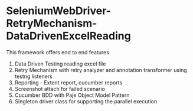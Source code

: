 # SeleniumWebDriver-RetryMechanism-DataDrivenExcelReading

This framework offers end to end features 
1. Data Driven Testing reading excel file
2. Retry Mechanism with retry analyzer and annotation transformer using testng listeners
3. Reporting - Extent report, cucumber reports
4. Screenshot attach for failed scenario
5. Cucumber BDD with Paje Object Model Pattern
6. Singleton driver class for supporting the parallel execution
